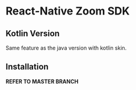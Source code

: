 # React-Native Zoom SDK

## Kotlin Version

Same feature as the java version with kotlin skin.

## Installation

**REFER TO MASTER BRANCH**
